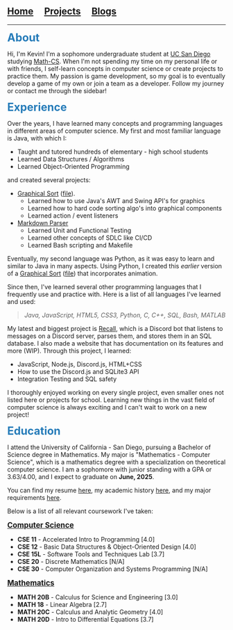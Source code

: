 ## [Home](/)&nbsp;&nbsp;&nbsp;&nbsp;&nbsp;[Projects](/projects.md)&nbsp;&nbsp;&nbsp;&nbsp;&nbsp;[Blogs](/blogs.md)

---

<div style="font-size: 25px; color: #267CB9"><strong>About</strong></div>

Hi, I'm Kevin! I'm a sophomore undergraduate student at [UC San Diego](https://www.ucsd.edu/) studying [Math-CS](https://mathematics.ucsd.edu/students/undergraduate/ma30-math-computer-science-b-s). When I'm not spending my time on my personal life or with friends, I self-learn concepts in computer science or create projects to practice them. My passion is game development, so my goal is to eventually develop a game of my own or join a team as a developer. Follow my journey or contact me through the sidebar!

<div style="font-size: 25px; color: #267CB9"><strong>Experience</strong></div>

Over the years, I have learned many concepts and programming languages in different areas of computer science. My first and most familiar language is Java, with which I:
* Taught and tutored hundreds of elementary - high school students
* Learned Data Structures / Algorithms
* Learned Object-Oriented Programming

and created several projects:
* [Graphical Sort](https://replit.com/@kevink856/Actual-Graphical-Sort?v=1) ([file](./data/index/Main.java)).
	* Learned how to use Java's AWT and Swing API's for graphics
	* Learned how to hard code sorting algo's into graphical components
	* Learned action / event listeners
* [Markdown Parser](https://github.com/kevink856/markdown-parser)
	* Learned Unit and Functional Testing
	* Learned other concepts of SDLC like CI/CD
	* Learned Bash scripting and Makefile

Eventually, my second language was Python, as it was easy to learn and similar to Java in many aspects. Using Python, I created this *earlier* version of a [Graphical Sort](https://replit.com/@kevink856/sortingdisplay?v=1) ([file](./data/index/main.py)) that incorporates animation.

Since then, I've learned several other programming languages that I frequently use and practice with. Here is a list of all languages I've learned and used:

> *Java, JavaScript, HTML5, CSS3, Python, C, C++, SQL, Bash, MATLAB*

My latest and biggest project is [Recall](https://github.com/kevink856/RecallBot), which is a Discord bot that listens to messages on a Discord server, parses them, and stores them in an SQL database. I also made a website that has documentation on its features and more (WIP). Through this project, I learned:
* JavaScript, Node.js, Discord.js, HTML+CSS
* How to use the Discord.js and SQLite3 API
* Integration Testing and SQL safety

I thoroughly enjoyed working on every single project, even smaller ones not listed here or projects for school. Learning new things in the vast field of computer science is always exciting and I can't wait to work on a new project!

<div style="font-size: 25px; color: #267CB9"><strong>Education</strong></div>

I attend the University of California - San Diego, pursuing a Bachelor of Science degree in Mathematics. My major is "Mathematics - Computer Science", which is a mathematics degree with a specialization on theoretical computer science. I am a sophomore with junior standing with a GPA or 3.63/4.00, and I expect to graduate on **June, 2025**.

You can find my resume [here](./data/index/Kim_Kyoomin_Resume.pdf), my academic history [here](./data/index/academichistoryreviewpdf.pdf), and my major requirements [here](https://math.ucsd.edu/sites/math.ucsd.edu/files/img/undergrad-handbook/21-22-MA30.png).

Below is a list of all relevant coursework I've taken:

<div style="font-size: 17px"><a href="https://catalog.ucsd.edu/courses/CSE.html"><strong>Computer Science</strong></a></div>

* **CSE 11** - Accelerated Intro to Programming [4.0]
* **CSE 12** - Basic Data Structures & Object-Oriented Design [4.0]
* **CSE 15L** - Software Tools and Techniques Lab [3.7]
* **CSE 20** - Discrete Mathematics [N/A]
* **CSE 30** - Computer Organization and Systems Programming [N/A]

<div style="font-size: 17px"><a href="https://catalog.ucsd.edu/courses/
MATH.html"><strong>Mathematics</strong></a></div>

* **MATH 20B** - Calculus for Science and Engineering [3.0]
* **MATH 18** - Linear Algebra [2.7]
* **MATH 20C** - Calculus and Analytic Geometry [4.0]
* **MATH 20D** - Intro to Differential Equations [3.7]